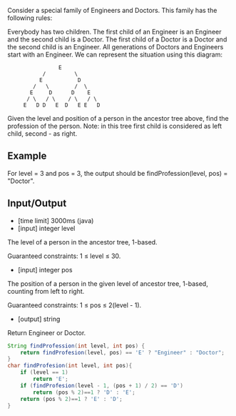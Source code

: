 Consider a special family of Engineers and Doctors. This family has the following rules:

Everybody has two children.
The first child of an Engineer is an Engineer and the second child is a Doctor.
The first child of a Doctor is a Doctor and the second child is an Engineer.
All generations of Doctors and Engineers start with an Engineer.
We can represent the situation using this diagram:
```
                E
           /         \
          E           D
        /   \        /  \
       E     D      D    E
      / \   / \    / \   / \
     E   D D   E  D   E E   D
```
Given the level and position of a person in the ancestor tree above, find the profession of the person.
Note: in this tree first child is considered as left child, second - as right.

## Example

For level = 3 and pos = 3, the output should be
findProfession(level, pos) = "Doctor".

## Input/Output

- [time limit] 3000ms (java)
- [input] integer level

The level of a person in the ancestor tree, 1-based.

Guaranteed constraints:
1 ≤ level ≤ 30.

- [input] integer pos

The position of a person in the given level of ancestor tree, 1-based, counting from left to right.

Guaranteed constraints:
1 ≤ pos ≤ 2(level - 1).

- [output] string

Return Engineer or Doctor.

```java
String findProfession(int level, int pos) {
    return findProfesion(level, pos) == 'E' ? "Engineer" : "Doctor";
}
char findProfesion(int level, int pos){
    if (level == 1)
        return 'E';
    if (findProfesion(level - 1, (pos + 1) / 2) == 'D')
        return (pos % 2)==1 ? 'D' : 'E';
    return (pos % 2)==1 ? 'E' : 'D';
}
```
